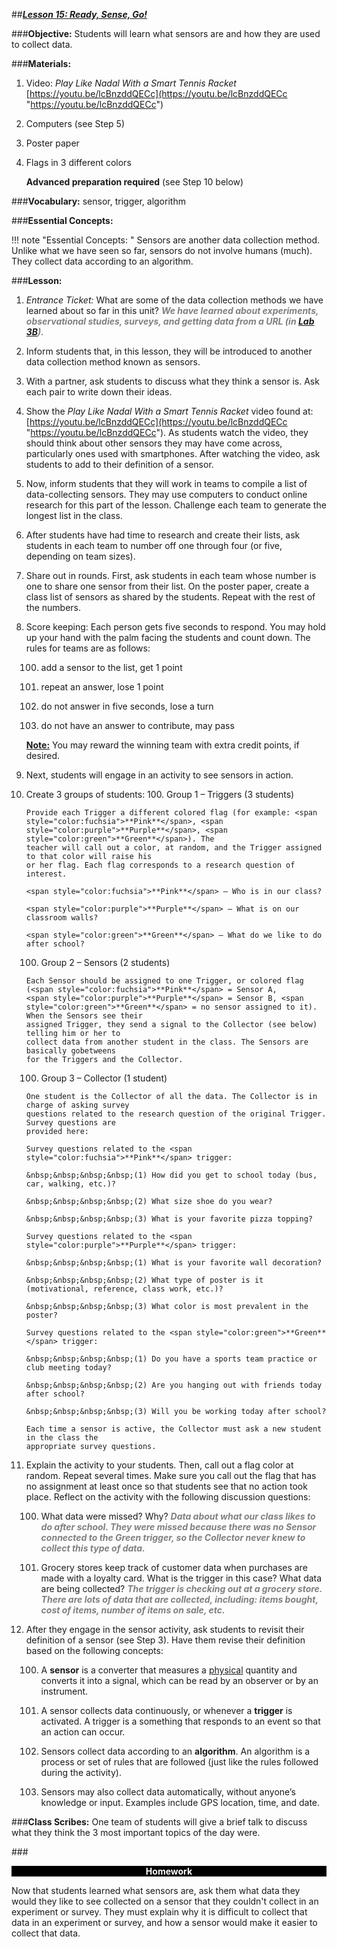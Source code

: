##***<u>Lesson 15: Ready, Sense, Go!</u>***

###**Objective:**
Students will learn what sensors are and how they are used to collect data.

###**Materials:**
1. Video: *Play Like Nadal With a Smart Tennis Racket*<br> [https://youtu.be/lcBnzddQECc](https://youtu.be/lcBnzddQECc "https://youtu.be/lcBnzddQECc")

2. Computers (see Step 5)

3. Poster paper

4. Flags in 3 different colors

    **Advanced preparation required** (see Step 10 below)

###**Vocabulary:**
sensor, trigger, algorithm

###**Essential Concepts:**

!!! note "Essential Concepts: "
    Sensors are another data collection method. Unlike what we have seen so far,
    sensors do not involve humans (much). They collect data according to an algorithm.

###**Lesson:**
1. *Entrance Ticket:* What are some of the data collection methods we have learned about so far in
this unit? <span style="color:grey">***We have learned about experiments, observational studies, surveys, and getting
data from a URL (in [Lab 3B](lab3b.md)).***</span>

2. Inform students that, in this lesson, they will be introduced to another data collection method
known as sensors.

3. With a partner, ask students to discuss what they think a sensor is. Ask each pair to write down
their ideas.

4. Show the *Play Like Nadal With a Smart Tennis Racket* video found at: [https://youtu.be/lcBnzddQECc](https://youtu.be/lcBnzddQECc "https://youtu.be/lcBnzddQECc"). As students watch the video, they should think about other
sensors they may have come across, particularly ones used with smartphones. After watching the
video, ask students to add to their definition of a sensor.

5. Now, inform students that they will work in teams to compile a list of data-collecting sensors. They
may use computers to conduct online research for this part of the lesson. Challenge each team to
generate the longest list in the class.

6. After students have had time to research and create their lists, ask students in each team to
number off one through four (or five, depending on team sizes).

7. Share out in rounds. First, ask students in each team whose number is one to share one sensor
from their list. On the poster paper, create a class list of sensors as shared by the students.
Repeat with the rest of the numbers.

8. Score keeping: Each person gets five seconds to respond. You may hold up your hand with the
palm facing the students and count down. The rules for teams are as follows:

    100. add a sensor to the list, get 1 point

    100. repeat an answer, lose 1 point

    100. do not answer in five seconds, lose a turn

    100. do not have an answer to contribute, may pass

    **<u>Note:</u>** You may reward the winning team with extra credit points, if desired.

9. Next, students will engage in an activity to see sensors in action.

10. Create 3 groups of students:
    100. Group 1 – Triggers (3 students)

        Provide each Trigger a different colored flag (for example: <span style="color:fuchsia">**Pink**</span>, <span style="color:purple">**Purple**</span>, <span style="color:green">**Green**</span>). The
        teacher will call out a color, at random, and the Trigger assigned to that color will raise his
        or her flag. Each flag corresponds to a research question of interest.
        
        <span style="color:fuchsia">**Pink**</span> – Who is in our class?
        
        <span style="color:purple">**Purple**</span> – What is on our classroom walls?
        
        <span style="color:green">**Green**</span> – What do we like to do after school?

    100. Group 2 – Sensors (2 students)
    
        Each Sensor should be assigned to one Trigger, or colored flag (<span style="color:fuchsia">**Pink**</span> = Sensor A,
        <span style="color:purple">**Purple**</span> = Sensor B, <span style="color:green">**Green**</span> = no sensor assigned to it). When the Sensors see their
        assigned Trigger, they send a signal to the Collector (see below) telling him or her to
        collect data from another student in the class. The Sensors are basically gobetweens
        for the Triggers and the Collector.

    100. Group 3 – Collector (1 student)
    
        One student is the Collector of all the data. The Collector is in charge of asking survey
        questions related to the research question of the original Trigger. Survey questions are
        provided here:
    
        Survey questions related to the <span style="color:fuchsia">**Pink**</span> trigger:
        
        &nbsp;&nbsp;&nbsp;&nbsp;(1) How did you get to school today (bus, car, walking, etc.)?
        
        &nbsp;&nbsp;&nbsp;&nbsp;(2) What size shoe do you wear?
        
        &nbsp;&nbsp;&nbsp;&nbsp;(3) What is your favorite pizza topping?
        
        Survey questions related to the <span style="color:purple">**Purple**</span> trigger:
        
        &nbsp;&nbsp;&nbsp;&nbsp;(1) What is your favorite wall decoration?
        
        &nbsp;&nbsp;&nbsp;&nbsp;(2) What type of poster is it (motivational, reference, class work, etc.)?
        
        &nbsp;&nbsp;&nbsp;&nbsp;(3) What color is most prevalent in the poster?
        
        Survey questions related to the <span style="color:green">**Green**</span> trigger:
        
        &nbsp;&nbsp;&nbsp;&nbsp;(1) Do you have a sports team practice or club meeting today?
        
        &nbsp;&nbsp;&nbsp;&nbsp;(2) Are you hanging out with friends today after school?
        
        &nbsp;&nbsp;&nbsp;&nbsp;(3) Will you be working today after school?
    
        Each time a sensor is active, the Collector must ask a new student in the class the
        appropriate survey questions.

11. Explain the activity to your students. Then, call out a flag color at random. Repeat several times.
Make sure you call out the flag that has no assignment at least once so that students see that no
action took place. Reflect on the activity with the following discussion questions:

    100. What data were missed? Why? <span style="color:grey">***Data about what our class likes to do after school.
    They were missed because there was no Sensor connected to the Green trigger, so
    the Collector never knew to collect this type of data.***</span>

    100. Grocery stores keep track of customer data when purchases are made with a loyalty card.
    What is the trigger in this case? What data are being collected? <span style="color:grey">***The trigger is checking
    out at a grocery store. There are lots of data that are collected, including: items
    bought, cost of items, number of items on sale, etc.***</span>

12. After they engage in the sensor activity, ask students to revisit their definition of a sensor (see
Step 3). Have them revise their definition based on the following concepts:

    100. A **sensor** is a converter that measures a <u>physical</u> quantity and converts it into a signal,
    which can be read by an observer or by an instrument.

    100. A sensor collects data continuously, or whenever a **trigger** is activated. A trigger is a
    something that responds to an event so that an action can occur.

    100. Sensors collect data according to an **algorithm**. An algorithm is a process or set of rules
    that are followed (just like the rules followed during the activity).

    100. Sensors may also collect data automatically, without anyone’s knowledge or input.
    Examples include GPS location, time, and date.

###**Class Scribes:**
One team of students will give a brief talk to discuss what they think the 3 most important topics of the
day were.

###<p style="background: black; color: white; text-align: center;">**Homework**</p>
Now that students learned what sensors are, ask them what data they would they like to see collected on
a sensor that they couldn't collect in an experiment or survey. They must explain why it is difficult to
collect that data in an experiment or survey, and how a sensor would make it easier to collect that
data.